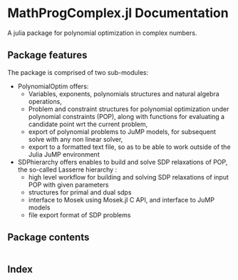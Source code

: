 # MathProgComplex.jl Documentation

A julia package for polynomial optimization in complex numbers.

## Package features

The package is comprised of two sub-modules:

- PolynomialOptim offers:
  - Variables, exponents, polynomials structures and natural algebra operations,
  - Problem and constraint structures for polynomial optimization under polynomial constraints (POP), along with functions for evaluating a candidate point wrt the current problem,
  - export of polynomial problems to JuMP models, for subsequent solve with any non linear solver,
  - export to a formatted text file, so as to be able to work outside of the Julia JuMP environment
- SDPhierarchy offers enables to build and solve SDP relaxations of POP, the so-called Lasserre hierarchy :
  - high level workflow for building and solving SDP relaxations of input POP with given parameters
  - structures for primal and dual sdps
  - interface to Mosek using Mosek.jl C API, and interface to JuMP models
  - file export format of SDP problems

## Package contents

```@contents
```

## Index

```@index
```